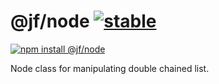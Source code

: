 # @jf/node [![stable](http://badges.github.io/stability-badges/dist/stable.svg)](http://github.com/badges/stability-badges)

[![npm install @jf/node](https://nodei.co/npm/@jf/node.png?compact=true)](https://npmjs.org/package/@jf/node/)

Node class for manipulating double chained list.
